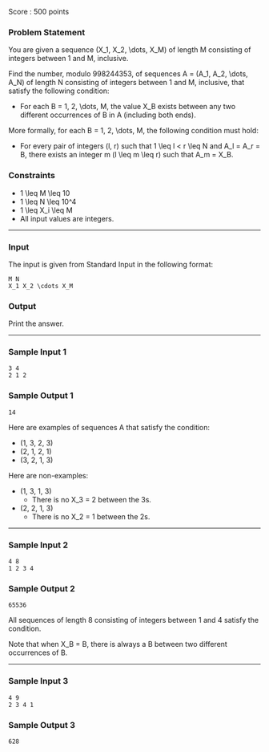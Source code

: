 Score : 500 points

### Problem Statement

You are given a sequence (X\_1, X\_2, \dots, X\_M) of length M consisting of integers between 1 and M, inclusive.

Find the number, modulo 998244353, of sequences A = (A\_1, A\_2, \dots, A\_N) of length N consisting of integers between 1 and M, inclusive, that satisfy the following condition:

* For each B = 1, 2, \dots, M, the value X\_B exists between any two different occurrences of B in A (including both ends).

More formally, for each B = 1, 2, \dots, M, the following condition must hold:

* For every pair of integers (l, r) such that 1 \leq l < r \leq N and A\_l = A\_r = B, there exists an integer m (l \leq m \leq r) such that A\_m = X\_B.

### Constraints

* 1 \leq M \leq 10
* 1 \leq N \leq 10^4
* 1 \leq X\_i \leq M
* All input values are integers.

---

### Input

The input is given from Standard Input in the following format:

```
M N
X_1 X_2 \cdots X_M
```

### Output

Print the answer.

---

### Sample Input 1

```
3 4
2 1 2
```

### Sample Output 1

```
14
```

Here are examples of sequences A that satisfy the condition:

* (1, 3, 2, 3)
* (2, 1, 2, 1)
* (3, 2, 1, 3)

Here are non-examples:

* (1, 3, 1, 3)
  + There is no X\_3 = 2 between the 3s.
* (2, 2, 1, 3)
  + There is no X\_2 = 1 between the 2s.

---

### Sample Input 2

```
4 8
1 2 3 4
```

### Sample Output 2

```
65536
```

All sequences of length 8 consisting of integers between 1 and 4 satisfy the condition.

Note that when X\_B = B, there is always a B between two different occurrences of B.

---

### Sample Input 3

```
4 9
2 3 4 1
```

### Sample Output 3

```
628
```